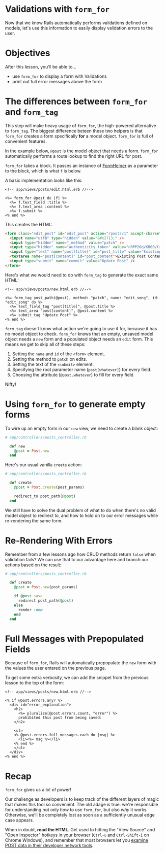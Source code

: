 # Validations with `form_for`

Now that we know Rails automatically performs validations defined on models,
let's use this information to easily display validation errors to the user.

# Objectives

After this lesson, you'll be able to...

- use `form_for` to display a form with Validations
- print out full error messages above the form

# The differences between `form_for` and `form_tag`

This step will make heavy usage of `form_for`, the high-powered alternative to
`form_tag`. The biggest difference beteen these two helpers is that `form_for`
creates a form specifically **for** a model object. `form_for` is full of
convenient features.

In the example below, `@post` is the model object that needs a form. `form_for`
automatically performs a route lookup to find the right URL for post.

`form_for` takes a block. It passes an instance of [FormHelper][form_helper] as
a parameter to the block, which is what `f` is below.

[form_helper]: http://api.rubyonrails.org/classes/ActionView/Helpers/FormHelper.html

A basic implementation looks like this:

```erb
<!-- app/views/posts/edit.html.erb //-->

<%= form_for @post do |f| %>
  <%= f.text_field :title %>
  <%= f.text_area :content %>
  <%= f.submit %>
<% end %>
```

This creates the HTML:

```html
<form class="edit_post" id="edit_post" action="/posts/1" accept-charset="UTF-8" method="post">
  <input name="utf8" type="hidden" value="&#x2713;" />
  <input type="hidden" name="_method" value="patch" />
  <input type="hidden" name="authenticity_token" value="nRPP2OqVKB00/Cr+8EvHfYrb5sAkZRtr8f6dzBaJAI+cMceR0fUatcLWd4zdwYCpojW2J3QLK6uyBKeFAgZvmw==" />
  <input type="text" name="post[title]" id="post_title" value="Existing Post Title"/>
  <textarea name="post[content]" id="post_content">Existing Post Content</textarea>
  <input type="submit" name="commit" value="Update Post" />
</form>
```

Here's what we would need to do with `form_tag` to generate the exact same HTML:

```erb
<!-- app/views/posts/new.html.erb //-->

<%= form_tag post_path(@post), method: "patch", name: "edit_song", id: "edit_song" do %>
  <%= text_field_tag "post[title]", @post.title %>
  <%= text_area "post[content]", @post.content %>
  <%= submit_tag "Update Post" %>
<% end %>
```

`form_tag` doesn't know what action we're going to use it for, because it has no
model object to check. `form_for` knows that an empty, unsaved model object
needs a `new` form and a populated object needs an `edit` form. This means we
get to skip all of these steps:

1. Setting the `name` and `id` of the `<form>` element.
1. Setting the method to `patch` on edits.
1. Setting the text of the `<submit>` element.
1. Specifying the root parameter name (`post[whatever]`) for every field.
1. Choosing the attribute (`@post.whatever`) to fill for every field.

Nifty!

# Using `form_for` to generate empty forms

To wire up an empty form in our `new` view, we need to create a blank object:

```ruby
# app/controllers/posts_controller.rb

  def new
    @post = Post.new
  end
```

Here's our usual vanilla `create` action:

```ruby
# app/controllers/posts_controller.rb

  def create
    @post = Post.create(post_params)

    redirect_to post_path(@post)
  end
```

We still have to solve the dual problem of what to do when there's no valid
model object to redirect to, and how to hold on to our error messages while
re-rendering the same form.

# Re-Rendering With Errors

Remember from a few lessons ago how CRUD methods return `false` when validation
fails? We can use that to our advantage here and branch our actions based on the
result:

```ruby
# app/controllers/posts_controller.rb

  def create
    @post = Post.new(post_params)

    if @post.save
      redirect post_path(@post)
    else
      render :new
    end
  end
```

# Full Messages with Prepopulated Fields

Because of `form_for`, Rails will automatically prepopulate the `new` form with
the values the user entered on the previous page.

To get some extra verbosity, we can add the snippet from the previous lesson to
the top of the form:

```erb
<!-- app/views/posts/new.html.erb //-->

<% if @post.errors.any? %>
  <div id="error_explanation">
    <h2>
      <%= pluralize(@post.errors.count, "error") %>
      prohibited this post from being saved:
    </h2>

    <ul>
    <% @post.errors.full_messages.each do |msg| %>
      <li><%= msg %></li>
    <% end %>
    </ul>
  </div>
<% end %>
```

# Recap

`form_for` gives us a lot of power!

Our challenge as developers is to keep track of the different layers of magic
that makes this tool so convenient. The old adage is true: we're responsible for
understanding not only *how* to use `form_for`, but also *why* it works.
Otherwise, we'll be completely lost as soon as a sufficiently unusual edge case
appears.

When in doubt, **read the HTML**. Get used to hitting the "View Source" and
"Open Inspector" hotkeys in your browser (`Ctrl-u` and `Ctrl-Shift-i` on Chrome
Windows), and remember that most browsers let you [examine POST data in their
developer network tools][devtools].

[devtools]:
http://superuser.com/questions/395919/where-is-the-post-tab-in-chrome-developer-tools-network
